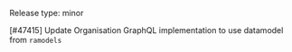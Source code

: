 Release type: minor

[#47415] Update Organisation GraphQL implementation to use datamodel from `ramodels`
